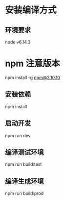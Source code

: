 # 安装编译方式

## 环境要求
node v6.14.3
# npm 注意版本
npm install -g npm@3.10.10


## 安装依赖 
npm install

## 启动开发
npm run dev

## 编译测试环境
npm run build:test

## 编译生成环境
npm run build:prod

